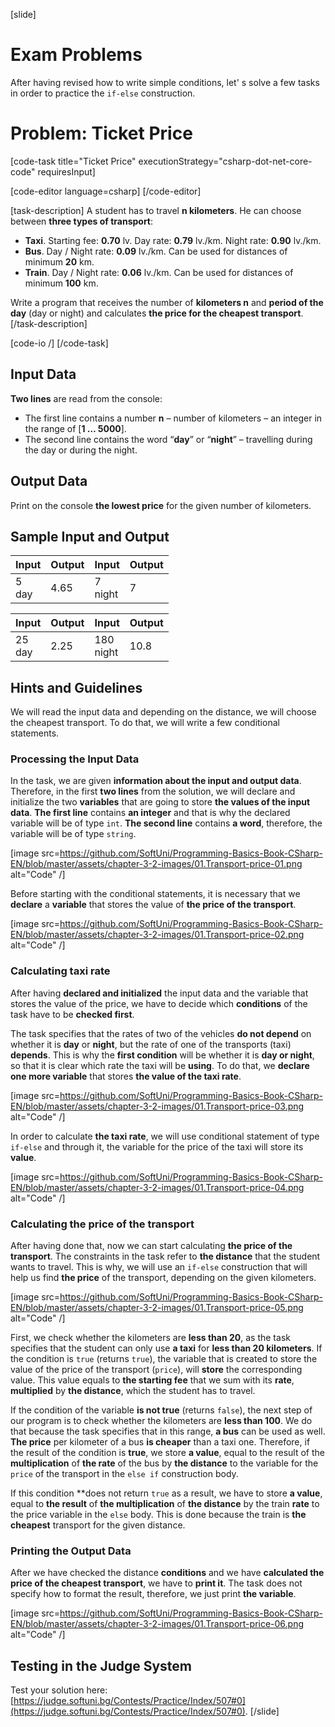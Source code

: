 [slide]
# Exam Problems

After having revised how to write simple conditions, let' s solve a few tasks in order to practice the `if-else` construction.

# Problem: Ticket Price

[code-task title="Ticket Price" executionStrategy="csharp-dot-net-core-code" requiresInput]

[code-editor language=csharp]
[/code-editor]

[task-description]
A student has to travel **n kilometers**. He can choose between **three types of transport**: 
- **Taxi**. Starting fee: **0.70** lv. Day rate: **0.79** lv./km. Night rate: **0.90** lv./km.
- **Bus**. Day / Night rate: **0.09** lv./km. Can be used for distances of minimum **20** km.
- **Train**. Day / Night rate: **0.06** lv./km. Can be used for distances of minimum **100** km.

Write a program that receives the number of **kilometers n** and **period of the day** (day or night) and calculates **the price for the cheapest transport**.
[/task-description]

[code-io /]
[/code-task]

## Input Data

**Two lines** are read from the console:
- The first line contains a number **n** – number of kilometers – an integer in the range of [**1 … 5000**].
- The second line contains the word “**day**” or “**night**” – travelling during the day or during the night. 

## Output Data

Print on the console **the lowest price** for the given number of kilometers. 

## Sample Input and Output

|   Input  | Output |    Input    | Output |
|----------|------- |-------------|--------|
|5<br>day  |4.65    |7<br>night   |7       |

|   Input  | Output |    Input    | Output |
|----------|--------|-------------|--------|
|25<br>day |2.25    |180<br>night |10.8    |

## Hints and Guidelines

We will read the input data and depending on the distance, we will choose the cheapest transport. To do that, we will write a few conditional statements.

### Processing the Input Data

In the task, we are given **information about the input and output data**. Therefore, in the first **two lines** from the solution, we will declare and initialize the two **variables** that are going to store **the values of the input data**. 
**The first line** contains **an integer** and that is why the declared variable will be of type `int`. **The second line** contains **a word**, therefore, the variable will be of type `string`. 

[image src=https://github.com/SoftUni/Programming-Basics-Book-CSharp-EN/blob/master/assets/chapter-3-2-images/01.Transport-price-01.png alt="Code" /]

Before starting with the conditional statements, it is necessary that we **declare** a **variable** that stores the value of **the price of the transport**. 

[image src=https://github.com/SoftUni/Programming-Basics-Book-CSharp-EN/blob/master/assets/chapter-3-2-images/01.Transport-price-02.png alt="Code" /]

### Calculating taxi rate

After having **declared and initialized** the input data and the variable that stores the value of the price, we have to decide which **conditions** of the task have to be **checked first**. 

The task specifies that the rates of two of the vehicles **do not depend** on whether it is **day** or **night**, but the rate of one of the transports (taxi) **depends**. This is why the **first condition** will be whether it is **day or night**, so that it is clear which rate the taxi will be **using**. To do that, we **declare one more variable** that stores **the value of the taxi rate**. 

[image src=https://github.com/SoftUni/Programming-Basics-Book-CSharp-EN/blob/master/assets/chapter-3-2-images/01.Transport-price-03.png alt="Code" /]

In order to calculate **the taxi rate**, we will use conditional statement of type `if-else` and through it, the variable for the price of the taxi will store its **value**. 

[image src=https://github.com/SoftUni/Programming-Basics-Book-CSharp-EN/blob/master/assets/chapter-3-2-images/01.Transport-price-04.png alt="Code" /]

### Calculating the price of the transport

After having done that, now we can start calculating **the price of the transport**. The constraints in the task refer to **the distance** that the student wants to travel. This is why, we will use an `if-else` construction that will help us find **the price** of the transport, depending on the given kilometers. 

[image src=https://github.com/SoftUni/Programming-Basics-Book-CSharp-EN/blob/master/assets/chapter-3-2-images/01.Transport-price-05.png alt="Code" /]

First, we check whether the kilometers are **less than 20**, as the task specifies that the student can only use **a taxi** for **less than 20 kilometers**. If the condition is `true` (returns `true`), the variable that is created to store the value of the price of the transport (`price`), will **store** the corresponding value. This value equals to **the starting fee** that we sum with its **rate**, **multiplied** by **the distance**, which the student has to travel. 

If the condition of the variable **is not true** (returns `false`), the next step of our program is to check whether the kilometers are **less than 100**. We do that because the task specifies that in this range, **a bus** can be used as well. **The price** per kilometer of a bus **is cheaper** than a taxi one. Therefore, if the result of the condition is **true**, we store **a value**, equal to the result of the **multiplication** of **the rate** of the bus by **the distance** to the variable for the `price` of the transport in the `else if` construction body.  

If this condition **does not return `true` as a result, we have to store **a value**, equal to **the result** of **the multiplication** of **the distance** by the train **rate** to the price variable in the `else` body. This is done because the train is **the cheapest** transport for the given distance. 

### Printing the Output Data

After we have checked the distance **conditions** and we have **calculated the price of the cheapest transport**, we have to **print it**. The task does not specify how to format the result, therefore, we just print **the variable**. 

[image src=https://github.com/SoftUni/Programming-Basics-Book-CSharp-EN/blob/master/assets/chapter-3-2-images/01.Transport-price-06.png alt="Code" /]

## Testing in the Judge System

Test your solution here: [https://judge.softuni.bg/Contests/Practice/Index/507#0](https://judge.softuni.bg/Contests/Practice/Index/507#0).
[/slide]